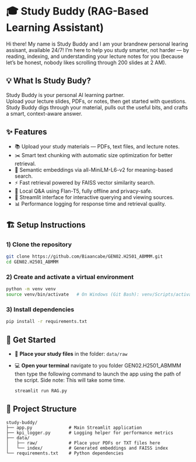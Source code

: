 # 🎓 Study Buddy (RAG-Based Learning Assistant)

Hi there! My name is Study Buddy and I am your brandnew personal learing assisant, available 24/7!
I’m here to help you study smarter, not harder — by reading, indexing, and understanding your lecture notes for you (because let’s be honest, nobody likes scrolling through 200 slides at 2 AM).

## 💡 What Is Study Budy?

Study Buddy is your personal AI learning partner.  
Upload your lecture slides, PDFs, or notes, then get started with questions. Study Buddy digs through your material, pulls out the useful bits, and crafts a smart, context-aware answer.

## ✨ Features

- 📚 Upload your study materials — PDFs, text files, and lecture notes.
- ✂️ Smart text chunking with automatic size optimization for better retrieval.
- 🧠 Semantic embeddings via all-MiniLM-L6-v2 for meaning-based search.
- ⚡ Fast retrieval powered by FAISS vector similarity search.
- 💬 Local Q&A using Flan-T5, fully offline and privacy-safe.
- 🧮 Streamlit interface for interactive querying and viewing sources.
- 📊 Performance logging for response time and retrieval quality.

##  🏗️  Setup Instructions

### 1) Clone the repository
```bash
git clone https://github.com/Biaancabe/GEN02.H2501_ABMMM.git
cd GEN02.H2501_ABMMM
```

### 2) Create and activate a virtual environment
```bash
python -m venv venv
source venv/bin/activate   # On Windows (Git Bash): venv/Scripts/activate 
```

### 3) Install dependencies
```bash
pip install -r requirements.txt
```
## 🚀 Get Started

- 📁 **Place your study files** in the folder: `data/raw`  

- 💻 **Open your terminal** navigate to you folder GEN02.H2501_ABMMM then type the following command to launch the app using the path of the script. Side note: This will take some time. 
    ```bash
    streamlit run RAG.py
    ```
## 🧱 Project Structure

```plaintext
study-buddy/
├── app.py              # Main Streamlit application
├── kpi_logger.py       # Logging helper for performance metrics
├── data/
│   ├── raw/            # Place your PDFs or TXT files here
│   └── index/          # Generated embeddings and FAISS index
└── requirements.txt    # Python dependencies
